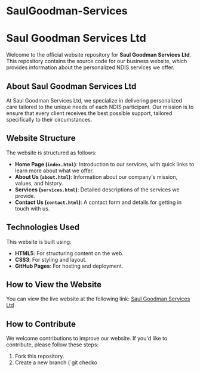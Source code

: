 # SaulGoodman-Services
# Saul Goodman Services Ltd

Welcome to the official website repository for **Saul Goodman Services Ltd**. This repository contains the source code for our business website, which provides information about the personalized NDIS services we offer.

## About Saul Goodman Services Ltd

At Saul Goodman Services Ltd, we specialize in delivering personalized care tailored to the unique needs of each NDIS participant. Our mission is to ensure that every client receives the best possible support, tailored specifically to their circumstances.

## Website Structure

The website is structured as follows:

- **Home Page (`index.html`)**: Introduction to our services, with quick links to learn more about what we offer.
- **About Us (`about.html`)**: Information about our company's mission, values, and history.
- **Services (`services.html`)**: Detailed descriptions of the services we provide.
- **Contact Us (`contact.html`)**: A contact form and details for getting in touch with us.

## Technologies Used

This website is built using:

- **HTML5**: For structuring content on the web.
- **CSS3**: For styling and layout.
- **GitHub Pages**: For hosting and deployment.

## How to View the Website

You can view the live website at the following link:
[Saul Goodman Services Ltd](https://your-github-username.github.io/saul-goodman-services/)

## How to Contribute

We welcome contributions to improve our website. If you'd like to contribute, please follow these steps:

1. Fork this repository.
2. Create a new branch (`git checko
